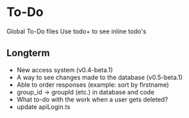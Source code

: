 # To-Do

Global To-Do files
Use todo+ to see inline todo's

## Longterm

 - New access system (v0.4-beta.1)
 - A way to see changes made to the database (v0.5-beta.1)
 - Able to order responses (example: sort by firstname)
 - group_id -> groupId (etc.) in database and code
 - What to-do with the work when a user gets deleted?
 - update apiLogin.ts